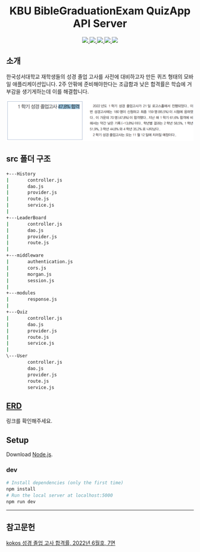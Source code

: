 <div align="center">

# KBU BibleGraduationExam QuizApp API Server

<a href="https://nodejs.org/ko/download/">
<img src="https://img.shields.io/badge/Node.js-43853D?logo=node.js&logoColor=white"/>
</a>
<a href="https://expressjs.com/ko/">
<img src="https://img.shields.io/badge/Express.js-404D59"/> 
</a>
<a href="https://www.mysql.com/">
<img src="https://img.shields.io/badge/MySQL-4479A1?logo=MySQL&logoColor=white"/>
</a>
<a href="https://avatars.dicebear.com/">
<img src="https://img.shields.io/badge/DiceBear Avatars-19b5fe?logo=DiceBear&logoColor=white"/>
</a>
<a href="https://www.deta.sh/">
<img src="https://img.shields.io/badge/Deta-F478B3?logo=Deta&logoColor=white"/>
</a>

</div>

## 소개

한국성서대학교 재학생들의 성경 졸업 고사를 사전에 대비하고자 만든 퀴즈 형태의 모바일 애플리케이션입니다. 2주 안팎에 준비해야한다는 조급함과 낮은 합격률은 학습에 거부감을 생기게하는데 이를 해결합니다.

<img src="./public/images/intro.png"/>

## src 폴더 구조

```bash
+---History
|       controller.js
|       dao.js
|       provider.js
|       route.js
|       service.js
|
+---LeaderBoard
|       controller.js
|       dao.js
|       provider.js
|       route.js
|
+---middleware
|       authentication.js
|       cors.js
|       morgan.js
|       session.js
|
+---modules
|       response.js
|
+---Quiz
|       controller.js
|       dao.js
|       provider.js
|       route.js
|       service.js
|
\---User
        controller.js
        dao.js
        provider.js
        route.js
        service.js
```

## [ERD](https://www.erdcloud.com/p/vzY38iExRFRMcLYNv)

링크를 확인해주세요.

## Setup

Download [Node.js](https://nodejs.org/ko/download/).

### dev

```bash
# Install dependencies (only the first time)
npm install
# Run the local server at localhost:5000
npm run dev
```

<hr/>

## 참고문헌

[kokos 성경 졸업 고사 합격률, 2022년 6월호, 7면](https://stor.bible.ac.kr/kokkos/2022/2022-06_KOKKOS.pdf)
